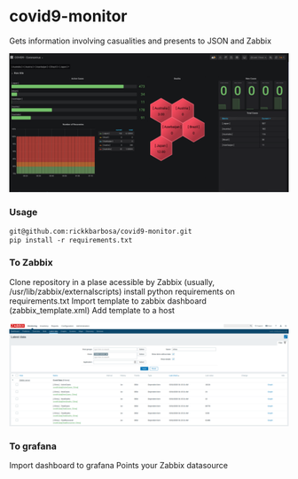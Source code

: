 # covid9-monitor
Gets information involving casualities and presents to JSON and Zabbix

![Grafana](grafana_dashboard.png)


### Usage

```
git@github.com:rickkbarbosa/covid9-monitor.git
pip install -r requirements.txt
```

### To Zabbix

Clone repository in a plase acessible by Zabbix (usually, /usr/lib/zabbix/externalscripts)
install python requirements on requirements.txt
Import template to zabbix dashboard (zabbix_template.xml)
Add template to a host

![Using on Zabbix](zabbix_template.png)

### To grafana
Import dashboard to grafana
Points your Zabbix datasource
